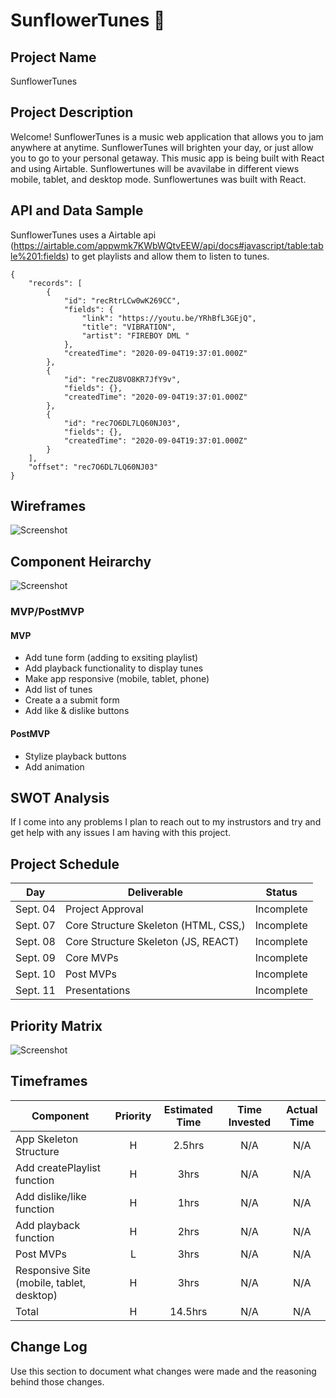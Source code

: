 # SunflowerTunes 🌻

## Project Name

SunflowerTunes

## Project Description

Welcome! SunflowerTunes is a music web application that allows you to jam anywhere at anytime. SunflowerTunes will brighten your day, or just allow you to go to your personal getaway. This music app is being built with React and using Airtable. Sunflowertunes will be avavilabe in different views mobile, tablet, and desktop mode. Sunflowertunes was built with React.

## API and Data Sample

SunflowerTunes uses a Airtable api (https://airtable.com/appwmk7KWbWQtvEEW/api/docs#javascript/table:table%201:fields) to get playlists and allow them to listen to tunes.

```
{
    "records": [
        {
            "id": "recRtrLCw0wK269CC",
            "fields": {
                "link": "https://youtu.be/YRhBfL3GEjQ",
                "title": "VIBRATION",
                "artist": "FIREBOY DML "
            },
            "createdTime": "2020-09-04T19:37:01.000Z"
        },
        {
            "id": "recZU8VO8KR7JfY9v",
            "fields": {},
            "createdTime": "2020-09-04T19:37:01.000Z"
        },
        {
            "id": "rec7O6DL7LQ60NJ03",
            "fields": {},
            "createdTime": "2020-09-04T19:37:01.000Z"
        }
    ],
    "offset": "rec7O6DL7LQ60NJ03"
}

```

## Wireframes
![Screenshot](https://i.imgur.com/xUYcjFK.png)

## Component Heirarchy

![Screenshot](https://i.imgur.com/gFE70Gn.png)

### MVP/PostMVP
#### MVP 

- Add tune form (adding to exsiting playlist)
- Add playback functionality to display tunes
- Make app responsive (mobile, tablet, phone)
- Add list of tunes
- Create a a submit form 
- Add like & dislike buttons

#### PostMVP  

- Stylize playback buttons
- Add animation

## SWOT Analysis

If I come into any problems I plan to reach out to my instrustors and try and get help with any issues I am having with this project.

## Project Schedule

|  Day | Deliverable | Status
|---|---| ---|
|Sept. 04| Project Approval | Incomplete
|Sept. 07| Core Structure Skeleton (HTML, CSS,) | Incomplete
|Sept. 08| Core Structure Skeleton (JS, REACT) | Incomplete
|Sept. 09| Core MVPs | Incomplete
|Sept. 10| Post MVPs | Incomplete
|Sept. 11| Presentations | Incomplete

## Priority Matrix

![Screenshot](https://i.imgur.com/xSA76Xh.jpg?1)

## Timeframes

| Component | Priority | Estimated Time | Time Invested | Actual Time |
| --- | :---: |  :---: | :---: | :---: |
| App Skeleton Structure | H | 2.5hrs| N/A | N/A |
| Add createPlaylist function | H | 3hrs| N/A | N/A |
| Add dislike/like function | H | 1hrs| N/A | N/A |
| Add playback function | H | 2hrs| N/A | N/A |
| Post MVPs | L | 3hrs| N/A | N/A |
| Responsive Site (mobile, tablet, desktop) | H | 3hrs| N/A | N/A |
| Total | H | 14.5hrs| N/A | N/A |

## Change Log
 Use this section to document what changes were made and the reasoning behind those changes.  
